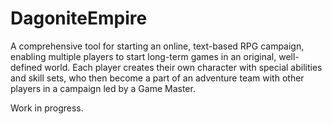 # DagoniteEmpire

A comprehensive tool for starting an online, text-based RPG campaign, enabling multiple players to start long-term games in an original, well-defined world. Each player creates their own character with special abilities and skill sets, who then become a part of an adventure team with other players in a campaign led by a Game Master. 

Work in progress.
